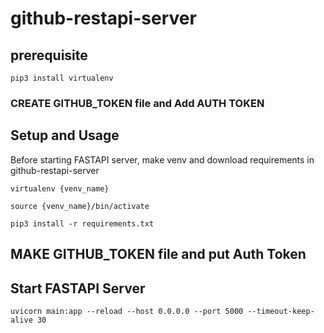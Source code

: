 # github-restapi-server
## prerequisite
```
pip3 install virtualenv
```
### CREATE GITHUB_TOKEN file and Add AUTH TOKEN

## Setup and Usage
Before starting FASTAPI server, make venv and download requirements in github-restapi-server 
```
virtualenv {venv_name}
```
```
source {venv_name}/bin/activate
```
```
pip3 install -r requirements.txt
```

## MAKE GITHUB_TOKEN file and put Auth Token

## Start FASTAPI Server
```
uvicorn main:app --reload --host 0.0.0.0 --port 5000 --timeout-keep-alive 30
```
